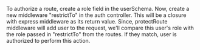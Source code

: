 To authorize a route, create a role field in the userSchema.
Now, create a new middleware "restrictTo" in the auth controller. This will be a closure with 
express middleware as its return value.
Since, protectRoute middleware will add user to the request, we'll compare this user's role
with the role passed in "restrictTo" from the routes. If they match, user is authorized to
perform this action.